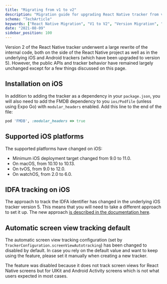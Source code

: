 ```yaml
---
title: "Migrating from v1 to v2"
description: "Migration guide for upgrading React Native tracker from version 1.x to 2 with behavioral tracking improvements."
schema: "TechArticle"
keywords: ["React Native Migration", "V1 to V2", "Version Migration", "Upgrade Guide", "Migration Guide", "Breaking Changes"]
date: "2021-08-09"
sidebar_position: 100
---
```


Version 2 of the React Native tracker underwent a large rewrite of the internal code, both on the side of the React Native project as well as in the underlying iOS and Android trackers (which have been upgraded to version 5). However, the public APIs and tracker behavior have remained largely unchanged except for a few things discussed on this page.

## Installation on iOS

In addition to adding the tracker as a dependency in your `package.json`, you will also need to add the FMDB dependency to you `ios/Podfile` (unless using Expo Go) with `modular_headers` enabled. Add this line to the end of the file:

```rb
pod 'FMDB', :modular_headers => true
```

## Supported iOS platforms

The supported platforms have changed on iOS:

* Minimum iOS deployment target changed from 9.0 to 11.0.
* On macOS, from 10.10 to 10.13.
* On tvOS, from 9.0 to 12.0.
* On watchOS, from 2.0 to 6.0.

## IDFA tracking on iOS

The approach to track the IDFA identifier has changed in the underlying iOS tracker version 5. This means that you will need to take a different approach to set it up. The new approach [is described in the documentation here](/docs/sources/trackers/react-native-tracker/tracking-events/platform-and-application-context/index.md).

## Automatic screen view tracking default

The automatic screen view tracking configuration (set by `TrackerConfiguration.screenViewAutotracking`) has been changed to disabled by default. In case you rely on the default value and want to keep using the feature, please set it manually when creating a new tracker.

The feature was disabled because it does not track screen views for React Native screens but for UIKit and Android Activity screens which is not what users expected in most cases.
